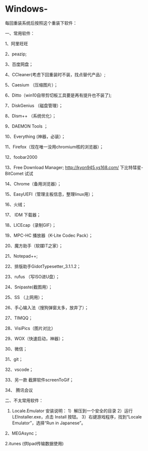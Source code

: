 # Windows-
每回重装系统后按照这个重装下软件：

一、常用软件：

1、阿里旺旺

2、peazip;

3、百度网盘；

4、CCleaner(考虑下回重装时不装，找点替代产品）;

5、Caesium （压缩图片）；

6、Ditto（win10自带剪切板工具要是再有提升也不装了);

7、DiskGenius （磁盘管理）；

8、Dism++ （系统优化）；

9、DAEMON Tools ；

10、Everything (神器，必装）；

11、Firefox（现在唯一没用chromium核的浏览器）；

12、foobar2000

13、Free Download Manager; http://kyon945.ys168.com/ 下比特彗星-BitComet 试试

14、Chrome（备用浏览器）；

15、EasyUEFI（管理主板信息，整理linux用）；

16、火绒；

17、 IDM 下载器；

18、LICEcap（录制GIF）；

19、MPC-HC 播放器（K-Lite Codec Pack）；

20、魔方助手（软媒IT之家）；

21、Notepad++;

22、排版助手GidotTypesetter_3.1.1.2；

23、rufus （写ISO进U盘）；

24、Snipaste(截图用）；

25、SS （上网用）；

26、手心输入法（搜狗弹窗太多，放弃了）；

27、TIMQQ；

28、VisiPics（图片对比）

29、WOX（快速启动，神器）；

30、微信；

31、git；

32、vscode；

33、另一款 截屏软件screenToGif；

34、 腾讯会议

二、不太常用软件：
1. Locale.Emulator
安装说明：
1）解压到一个安全的目录
2）运行 LEInstaller.exe，点击 Install 按钮。
3）右键游戏程序，找到“Locale Emulator”，选择“Run in Japanese”。

2、MEGAsync；

2.itunes (供Ipad传输数据使用)
